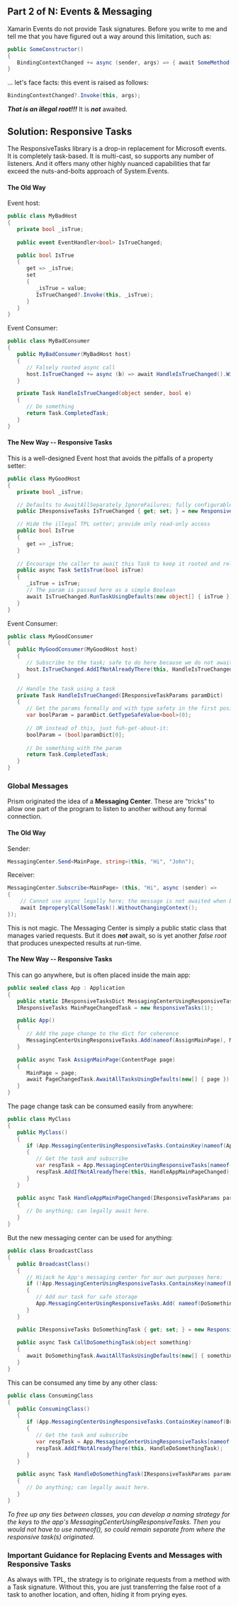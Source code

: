 ## Part 2 of N: Events & Messaging
Xamarin Events do not provide Task signatures. Before you write to me and tell me that you have figured out a way around this limitation, such as:

```csharp
public SomeConstructor()
{
   BindingContextChanged += async (sender, args) => { await SomeMethod().WithoutChangingContext(); };
}
```
...  let's face facts: this event is raised as follows:
```csharp
BindingContextChanged?.Invoke(this, args);
```
***That is an illegal root!!!***  It is ***not*** awaited.

## Solution: Responsive Tasks

The ResponsiveTasks library is a drop-in replacement for Microsoft events.  It is completely task-based.  It is multi-cast, so supports any number of listeners. And it offers many other highly nuanced capabilities that far exceed the nuts-and-bolts approach of System.Events.

#### The Old Way

Event host:
```csharp
public class MyBadHost
{
   private bool _isTrue;
      
   public event EventHandler<bool> IsTrueChanged;

   public bool IsTrue
   {
      get => _isTrue;
      set
      {
         _isTrue = value;
         IsTrueChanged?.Invoke(this, _isTrue);
      }
   }
}
```
Event Consumer:
```csharp
public class MyBadConsumer
{
   public MyBadConsumer(MyBadHost host)
   {
      // Falsely rooted async call
      host.IsTrueChanged += async (b) => await HandleIsTrueChanged().WithoutChangingContext();
   }

   private Task HandleIsTrueChanged(object sender, bool e)
   {
      // Do something
      return Task.CompletedTask;
   }
}
```
#### The New Way -- Responsive Tasks

This is a well-designed Event host that avoids the pitfalls of a property setter:
```csharp
public class MyGoodHost
{
   private bool _isTrue;

   // Defaults to AwaitAllSeparately_IgnoreFailures; fully configurable
   public IResponsiveTasks IsTrueChanged { get; set; } = new ResponsiveTasks(1);

   // Hide the illegal TPL setter; provide only read-only access
   public bool IsTrue 
   { 
      get => _isTrue;
   }
   
   // Encourage the caller to await this Task to keep it rooted and reliable
   public async Task SetIsTrue(bool isTrue)
   {
      _isTrue = isTrue;
      // The param is passed here as a simple Boolean
      await IsTrueChanged.RunTaskUsingDefaults(new object[] { isTrue }).WithoutChangingContext();
   }
}
```
Event Consumer:
```csharp
public class MyGoodConsumer
{
   public MyGoodConsumer(MyGoodHost host)
   {
      // Subscribe to the task; safe to do here because we do not await.
      host.IsTrueChanged.AddIfNotAlreadyThere(this, HandleIsTrueChanged);
   }

   // Handle the task using a task
   private Task HandleIsTrueChanged(IResponsiveTaskParams paramDict)
   {
      // Get the params formally and with type safety in the first position:
      var boolParam = paramDict.GetTypeSafeValue<bool>(0);
      
      // OR instead of this, just fuh-get-about-it:
      boolParam = (bool)paramDict[0];
      
      // Do something with the param
      return Task.CompletedTask;
   }
}
```
### Global Messages
Prism originated the idea of a **Messaging Center**. These are "tricks" to allow one part of the program to listen to another without any formal connection. 
#### The Old Way
Sender:
```csharp
MessagingCenter.Send<MainPage, string>(this, "Hi", "John");
```
Receiver:
```csharp
MessagingCenter.Subscribe<MainPage> (this, "Hi", async (sender) =>
{
    // Cannot use async legally here; the message is not awaited when broadcast
    await ImproperylCallSomeTask().WithoutChangingContext();
});
```
This is not magic.  The Messaging Center is simply a public static class that manages varied requests.  But it does ***not*** await, so is yet another *false root* that produces unexpected results at run-time.

#### The New Way -- Responsive Tasks
This can go anywhere, but is often placed inside the main app:
```csharp
public sealed class App : Application
{
   public static IResponsiveTasksDict MessagingCenterUsingResponsiveTasks { get; private set; } = new ResponsiveTasksDict();
   IResponsiveTasks MainPageChangedTask = new ResponsiveTasks(1);

   public App()
   {
      // Add the page change to the dict for coherence
      MessagingCenterUsingResponsiveTasks.Add(nameof(AssignMainPage), MainPageChangedTask);
   }

   public async Task AssignMainPage(ContentPage page)
   {
      MainPage = page;
      await PageChangedTask.AwaitAllTasksUsingDefaults(new[] { page }).WithoutChangingContext();
   }
}
```
The page change task can be consumed easily from anywhere:
```csharp
public class MyClass
{
   public MyClass()
   {
      if (App.MessagingCenterUsingResponsiveTasks.ContainsKey(nameof(App.AssignMainPage)))
      {
         // Get the task and subscribe
         var respTask = App.MessagingCenterUsingResponsiveTasks[nameof(App.AssignMainPage)];
         respTask.AddIfNotAlreadyThere(this, HandleAppMainPageChanged);
      }
   }

   public async Task HandleAppMainPageChanged(IResponsiveTaskParams paramdict)
   {
      // Do anything; can legally await here.
   }
}
```
But the new messaging center can be used for anything:
```csharp
public class BroadcastClass
{
   public BroadcastClass()
   {
      // Hijack he App's messaging center for our own purposes here:
      if (!App.MessagingCenterUsingResponsiveTasks.ContainsKey(nameof(DoSomethingTask)))
      {
         // Add our task for safe storage
         App.MessagingCenterUsingResponsiveTasks.Add( nameof(DoSomethingTask),DoSomethingTask);
      }
   }

   public IResponsiveTasks DoSomethingTask { get; set; } = new ResponsivTasks(1);
   
   public async Task CallDoSomethingTask(object something)
   {
      await DoSomethingTask.AwaitAllTasksUsingDefaults(new[] { something }).WithoutChangingContext();
   }
}
```
This can be consumed any time by any other class:
```csharp
public class ConsumingClass
{
   public ConsumingClass()
   {
      if (App.MessagingCenterUsingResponsiveTasks.ContainsKey(nameof(BroadcastClass.DoSomethingTask)))
      {
         // Get the task and subscribe
         var respTask = App.MessagingCenterUsingResponsiveTasks[nameof(BroadcastClass.DoSomethingTask)];
         respTask.AddIfNotAlreadyThere(this, HandleDoSomethingTask);
      }
   }

   public async Task HandleDoSomethingTask(IResponsiveTaskParams paramdict)
   {
      // Do anything; can legally await here.
   }
}
```
*To free up any ties between classes, you can develop a naming strategy for the keys to the app's MessagingCenterUsingResponsiveTasks.  Then you would not have to use nameof(), so could remain separate from where the responsive task(s) originated.*
### Important Guidance for Replacing Events and Messages with Responsive Tasks
As always with TPL, the strategy is to originate requests from a method with a Task signature. Without this, you are just transferring the false root of a task to another location, and often, hiding it from prying eyes.
